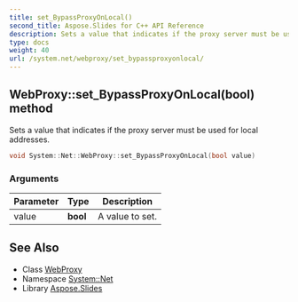 ```yaml
---
title: set_BypassProxyOnLocal()
second_title: Aspose.Slides for C++ API Reference
description: Sets a value that indicates if the proxy server must be used for local addresses.
type: docs
weight: 40
url: /system.net/webproxy/set_bypassproxyonlocal/
---
```

## WebProxy::set_BypassProxyOnLocal(bool) method


Sets a value that indicates if the proxy server must be used for local addresses.

```cpp
void System::Net::WebProxy::set_BypassProxyOnLocal(bool value)
```


### Arguments

| Parameter | Type | Description |
| --- | --- | --- |
| value | **bool** | A value to set. |

## See Also

* Class [WebProxy](../)
* Namespace [System::Net](../../)
* Library [Aspose.Slides](../../../)